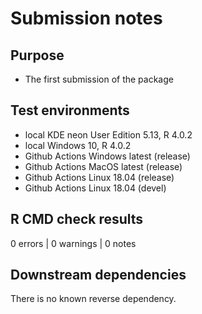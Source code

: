 # Submission notes

## Purpose

* The first submission of the package

## Test environments

* local KDE neon User Edition 5.13, R 4.0.2
* local Windows 10, R 4.0.2
* Github Actions Windows latest (release)
* Github Actions MacOS latest (release)
* Github Actions Linux 18.04 (release)
* Github Actions Linux 18.04 (devel)

## R CMD check results

0 errors | 0 warnings | 0 notes

## Downstream dependencies

There is no known reverse dependency.
